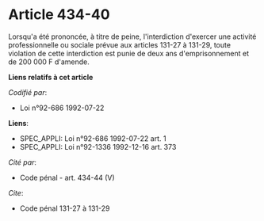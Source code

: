 # Article 434-40

Lorsqu'a été prononcée, à titre de peine, l'interdiction d'exercer une activité professionnelle ou sociale prévue aux
articles 131-27 à 131-29, toute violation de cette interdiction est punie de deux ans d'emprisonnement et de 200 000 F
d'amende.

**Liens relatifs à cet article**

_Codifié par_:

  - Loi n°92-686 1992-07-22

**Liens**:

  - SPEC_APPLI: Loi n°92-686 1992-07-22 art. 1
  - SPEC_APPLI: Loi n°92-1336 1992-12-16 art. 373

_Cité par_:

  - Code pénal - art. 434-44 (V)

_Cite_:

  - Code pénal 131-27 à 131-29
